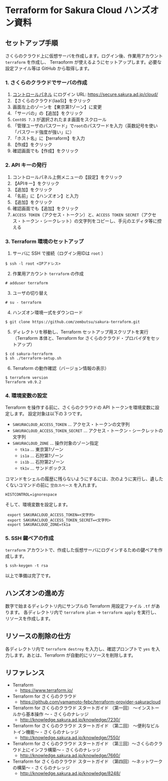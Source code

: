 # Terraform for Sakura Cloud ハンズオン資料

## セットアップ手順

さくらのクラウド上に仮想サーバを作成します。ログイン後、作業用アカウント `terraform` を作成し、 Terraoform が使えるようにセットアップします。必要な設定ファイル等は GitHub から取得します。

### 1. さくらのクラウドでサーバの作成

1. [コントロールパネル](https://secure.sakura.ad.jp/cloud/) にログイン URL: https://secure.sakura.ad.jp/cloud/
2. 【さくらのクラウド(IaaS)】をクリック
3. 画面左上のゾーンを【東京第1ゾーン】に変更
4. 「サーバの」の【追加】をクリック
5. `CentOS 7.3` が選択されたまま画面をスクロール
6. 「管理ユーザのパスワード」で`root`のパスワードを入力（英数記号を使い「パスワード強度が強い」に）
7. 「ホスト名」に【terraform】を入力
8. 【作成】をクリック
9. 確認画面でも【作成】をクリック

### 2. API キーの発行

1. コントロールパネル上側メニューの【設定】をクリック
2. 【APIキー】をクリック
3. 【追加】をクリック
4. 「名前」に【ハンズオン】と入力
5. 【追加】をクリック
6. 確認画面でも【追加】をクリック
7. `ACCESS TOKEN`（アクセス・トークン）と、`ACCESS TOKEN SECRET`（アクセス・トークン・シークレット）の文字列をコピーし、手元のエディタ等に控える

### 3. Terraform 環境のセットアップ

1. サーバに SSH で接続（ログイン用IDは `root` ）
```
$ ssh -l root <IPアドレス>
```
2. 作業用アカウント `terraform` の作成
```
# adduser terraform
```
3. ユーザの切り替え
```
# su - terraform
```
4. ハンズオン環境一式をダウンロード
```
$ git clone https://github.com/zembutsu/sakura-terraform.git
```
5. ディレクトリを移動し、Terraform セットアップ用スクリプトを実行（Terraform 本体と、Terraform for さくらのクラウド・プロバイダをセットアップ）
```
$ cd sakura-terraform
$ sh ./terraform-setup.sh
```
6. Terraform の動作確認（バージョン情報の表示）
```
$ terraform version
Terraform v0.9.2
```

### 4. 環境変数の設定

Terraform を操作する前に、さくらのクラウドの API トークンを環境変数に設定します。
設定対象は以下の３つです。

* `SAKURACLOUD_ACCESS_TOKEN` … アクセス・トークンの文字列
* `SAKURACLOUD_ACCESS_TOKEN_SECRET` … アクセス・トークン・シークレットの文字列
* `SAKURACLOUD_ZONE` … 操作対象のゾーン指定
  * `tk1a` … 東京第1ゾーン
  * `is1a` … 石狩第1ゾーン
  * `is1b` … 石狩第2ゾーン
  * `tk1v` … サンドボックス

コマンドをシェルの履歴に残らないようにするには、次のように実行し、遺したくないコマンドの前に `空白スペース` を入れます。
```
HISTCONTROL=ignorespace
```
そして、環境変数を設定します。
```
 export SAKURACLOUD_ACCESS_TOKEN=<文字列>
 export SAKURACLOUD_ACCESS_TOKEN_SECRET=<文字列>
 export SAKURACLOUD_ZONE=tk1a
```

### 5. SSH 鍵ペアの作成

`terraform` アカウントで、作成した仮想サーバにログインするための鍵ペアを作成します。
```
$ ssh-keygen -t rsa
```


以上で準備は完了です。

## ハンズオンの進め方

数字で始まるディレクトリ内にサンプルの Terraform 用設定ファイル `.tf` があります。
各ディレクトリ内で `terraform plan` → `terraform apply` を実行し、リソースを作成します。

## リソースの削除の仕方

各ディレクトリ内で `terraform destroy` を入力し、確認プロンプトで `yes` を入力します。あとは、Terraform が自動的にリソースを削除します。

## リファレンス

* Terraform
  * https://www.terraform.io/
* Terraform for さくらのクラウド
  * https://github.com/yamamoto-febc/terraform-provider-sakuracloud
* Terraform for さくらのクラウド スタートガイド （第一回） ～インストールから基本操作 ～ - さくらのナレッジ
  * http://knowledge.sakura.ad.jp/knowledge/7230/
* Terraform for さくらのクラウド スタートガイド （第二回） ～便利なビルトイン機能～ - さくらのナレッジ
  * http://knowledge.sakura.ad.jp/knowledge/7550/
* Terraform for さくらのクラウド スタートガイド （第三回）〜さくらのクラウド上にインフラ構築〜 - さくらのナレッジ
  * http://knowledge.sakura.ad.jp/knowledge/7660/
* Terraform for さくらのクラウド スタートガイド （第四回）〜ネットワークの構築〜 - さくらのナレッジ
  * http://knowledge.sakura.ad.jp/knowledge/8248/



